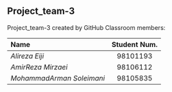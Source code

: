## Project_team-3
Project_team-3 created by GitHub Classroom
members:

|Name       |Student Num. |
|:----------|:-----------:|
|*Alireza Eiji*|98101193|
|*AmirReza Mirzaei*|98106112|
|*MohammadArman Soleimani*|98105835|
